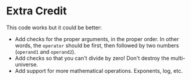 # Extra Credit
This code works but it could be better:
- Add checks for the proper arguments, in the proper order. In other words, the `operator` should be first, then followed by two numbers (`operand1` and `operand2`).
- Add checks so that you can't divide by zero! Don't destroy the multi-universe.
- Add support for more mathematical operations. Exponents, log, etc.